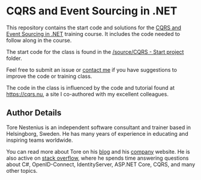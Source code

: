 # CQRS and Event Sourcing in .NET
This repository contains the start code and solutions for the <a href="https://learning.oreilly.com/live-events/cqrs-and-event-sourcing-in-net/0636920080710/0636920080709/" target="_blank">CQRS and Event Sourcing in .NET</a> training course. It includes the code needed to follow along in the course.   

The start code for the class is found in the <a href="https://github.com/tndataab/cqrs-and-event-sourcing-in-dotnet/tree/main/source/CQRS%20-%20Start%20project" target="_blank">/source/CQRS - Start project</a> folder.

Feel free to submit an issue or <a href="https://tn-data.se/contact/" target="_blank">contact me</a> if you have suggestions to improve the code or training class.

The code in the class is influenced by the code and tutorial found at <a href="https://cqrs.nu" target="_blank">https://cqrs.nu</a>, a site I co-authored with my excellent colleagues. 

## Author Details

Tore Nestenius is an independent software consultant and trainer based in Helsingborg, Sweden. He has many years of experience in educating and inspiring teams worldwide.


You can read more about Tore on his [blog](https://nestenius.se/) and his  [company](https://tn-data.se/) website. He is also active on [stack overflow](https://stackoverflow.com/users/68490/tore-nestenius), where he spends time answering questions about C#, OpenID-Connect, IdentityServer, ASP.NET Core, CQRS, and many other topics.




